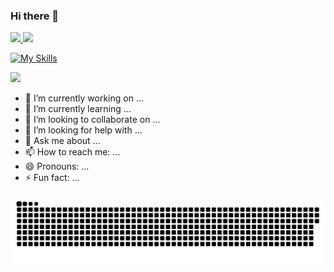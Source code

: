 ### Hi there 👋

<div>
  <a href="https://github.com/resoprani">
  <img height="180em" src="https://github-readme-stats.vercel.app/api?username=resoprani&show_icons=true&theme=chartreuse-dark&include_all_commits=true&count_private=true"/>
  <img height="180em" src="https://github-readme-stats.vercel.app/api/top-langs/?username=resoprani&layout=compact&langs_count=16&theme=drcula"/>
</div>

[![My Skills](https://skillicons.dev/icons?i=c,html,css,php)](https://skillicons.dev)

<a href="https://www.linkedin.com/in/renan-soprani/" target="_blank"><img src="https://img.shields.io/badge/LinkedIn-0077B5?style=for-the-badge&logo=linkedin&logoColor=white" target="_blank"/></a>

- 🔭 I’m currently working on ...
- 🌱 I’m currently learning ...
- 👯 I’m looking to collaborate on ...
- 🤔 I’m looking for help with ...
- 💬 Ask me about ...
- 📫 How to reach me: ...
- 😄 Pronouns: ...
- ⚡ Fun fact: ...

<picture>
  <source media="(prefers-color-scheme: dark)" srcset="https://raw.githubusercontent.com/resoprani/resoprani/output/github-contribution-grid-snake-dark.svg">
  <source media="(prefers-color-scheme: light)" srcset="https://raw.githubusercontent.com/resoprani/resoprani/output/github-contribution-grid-snake.svg">
  <img alt="github contribution grid snake animation" src="https://raw.githubusercontent.com/resoprani/resoprani/output/github-contribution-grid-snake.svg">
</picture>

